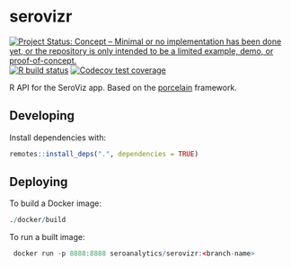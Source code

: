 # serovizr

<!-- badges: start -->
[![Project Status: Concept – Minimal or no implementation has been done yet, or the repository is only intended to be a limited example, demo, or proof-of-concept.](https://www.repostatus.org/badges/latest/concept.svg)](https://www.repostatus.org/#concept)
[![R build status](https://github.com/seroanalytics/serovizr/workflows/R-CMD-check/badge.svg)](https://github.com/seroanalytics/serovizr/actions)
[![Codecov test coverage](https://codecov.io/gh/seroanalytics/serovizr/branch/master/graph/badge.svg)](https://codecov.io/gh/seroanalytics/serovizr?branch=master)
<!-- badges: end -->

R API for the SeroViz app. Based on the [porcelain](https://github.com/reside-ic/porcelain) framework.

## Developing

Install dependencies with:

``` r
remotes::install_deps(".", dependencies = TRUE)
```

## Deploying

To build a Docker image:

``` r
./docker/build
```

To run a built image:

``` r
 docker run -p 8888:8888 seroanalytics/serovizr:<branch-name>
```
